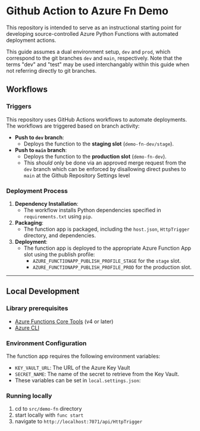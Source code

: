 # Github Action to Azure Fn Demo
This repository is intended to serve as an instructional starting point for developing source-controlled Azure Python Functions with automated deployment actions.

This guide assumes a dual environment setup, `dev` and `prod`, which correspond to the git branches `dev` and `main`, respectively. Note that the terms "dev" and "test" may be used interchangably within this guide when not referring directly to git branches.

## Workflows

### Triggers
This repository uses GitHub Actions workflows to automate deployments. The workflows are triggered based on branch activity:
- **Push to `dev` branch**:
  - Deploys the function to the **staging slot** (`demo-fn-dev/stage`).
- **Push to `main` branch**:
  - Deploys the function to the **production slot** (`demo-fn-dev`).
  - This *should* only be done via an approved merge request from the `dev` branch which can be enforced by disallowing direct pushes to `main` at the Github Repository Settings level

### Deployment Process
1. **Dependency Installation**:
   - The workflow installs Python dependencies specified in `requirements.txt` using `pip`.
2. **Packaging**:
   - The function app is packaged, including the `host.json`, `HttpTrigger` directory, and dependencies.
3. **Deployment**:
   - The function app is deployed to the appropriate Azure Function App slot using the publish profile:
     - `AZURE_FUNCTIONAPP_PUBLISH_PROFILE_STAGE` for the `stage` slot.
     - `AZURE_FUNCTIONAPP_PUBLISH_PROFILE_PROD` for the production slot.

---

## Local Development

### Library prerequisites
- [Azure Functions Core Tools](https://learn.microsoft.com/en-us/azure/azure-functions/functions-run-local) (v4 or later)
- [Azure CLI](https://learn.microsoft.com/en-us/cli/azure/install-azure-cli)

### Environment Configuration
The function app requires the following environment variables:

- `KEY_VAULT_URL`: The URL of the Azure Key Vault
- `SECRET_NAME`: The name of the secret to retrieve from the Key Vault.
- These variables can be set in `local.settings.json`:

### Running locally
1. cd to `src/demo-fn` directory
2. start locally with `func start`
3. navigate to `http://localhost:7071/api/HttpTrigger` 

